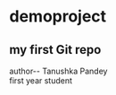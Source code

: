 # demoproject
<h2>my first Git repo</h2>
<div>
   author-- Tanushka Pandey
   <br>
    first year student 
</div>

